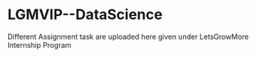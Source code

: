 # LGMVIP--DataScience
Different Assignment task are uploaded here  given under LetsGrowMore Internship Program

